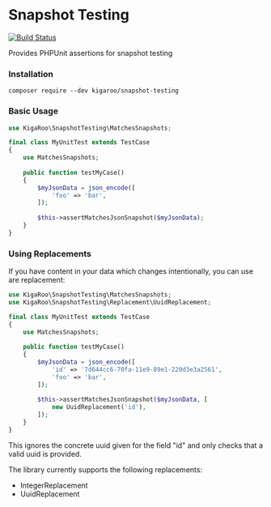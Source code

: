 # Snapshot Testing
[![Build Status](https://travis-ci.org/KigaRoo/snapshot-testing.svg?branch=master)](https://travis-ci.org/KigaRoo/snapshot-testing)

Provides PHPUnit assertions for snapshot testing

### Installation
```
composer require --dev kigaroo/snapshot-testing
```

### Basic Usage
```php
use KigaRoo\SnapshotTesting\MatchesSnapshots;

final class MyUnitTest extends TestCase
{
    use MatchesSnapshots;
    
    public function testMyCase()
    {
        $myJsonData = json_encode([
            'foo' => 'bar',
        ]);
        
        $this->assertMatchesJsonSnapshot($myJsonData);
    }
}
```

### Using Replacements
If you have content in your data which changes intentionally, you can use are replacement:
```php
use KigaRoo\SnapshotTesting\MatchesSnapshots;
use KigaRoo\SnapshotTesting\Replacement\UuidReplacement;

final class MyUnitTest extends TestCase
{
    use MatchesSnapshots;
    
    public function testMyCase()
    {
        $myJsonData = json_encode([
            'id' => '7d644cc6-70fa-11e9-89e1-220d3e3a2561',
            'foo' => 'bar',
        ]);
        
        $this->assertMatchesJsonSnapshot($myJsonData, [
            new UuidReplacement('id'),
        ]);
    }
}
```

This ignores the concrete uuid given for the field "id" and only checks that a valid uuid is provided.

The library currently supports the following replacements:
- IntegerReplacement
- UuidReplacement
